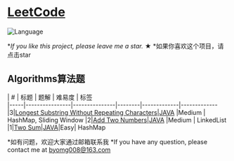 # [LeetCode](https://leetcode.com/problemset/algorithms/) 
![Language](https://img.shields.io/badge/language-Java%20%2F%20MySQL-blue.svg) 

*_If you like this project, please leave me a star._ &#9733;
*如果你喜欢这个项目，请点击star

## Algorithms算法题

|  #  |      标题     |   题解   | 难易度 | 标签                   
|-----|----------------|---------------|--------|-------------|-------------
|3|[Longest Substring Without Repeating Characters](https://leetcode.com/problems/longest-substring-without-repeating-characters/)|[JAVA](../master/src/main/java/com/fishercoder/solutions/_3.java) |Medium | HashMap, Sliding Window
|2|[Add Two Numbers](https://leetcode.com/problems/add-two-numbers/)|[JAVA](../master/src/main/java/com/fishercoder/solutions/_2.java) |Medium | LinkedList
|1|[Two Sum](https://leetcode.com/problems/two-sum/)|[JAVA](../master/src/main/java/com/fishercoder/solutions/_1.java)|Easy| HashMap 


*如有问题，欢迎大家通过邮箱联系我
*If you have any question, please contact me at byomg008@163.com
